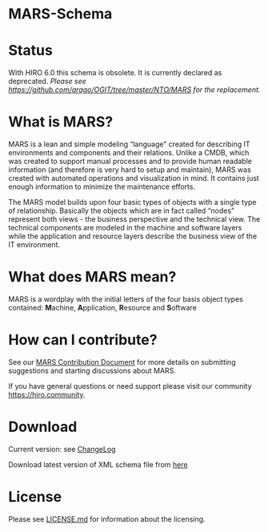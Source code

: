 MARS-Schema
===========

# Status

With HIRO 6.0 this schema is obsolete. It is currently declared as deprecated.
*Please see https://github.com/arago/OGIT/tree/master/NTO/MARS for the replacement.*

# What is MARS?

MARS is a lean and simple modeling “language” created for describing IT environments and components and their relations. Unlike a CMDB, which was created to support manual processes and to provide human readable information (and therefore is very hard to setup and maintain), MARS was created with automated operations and visualization in mind. It contains just enough information to minimize the maintenance efforts.

The MARS model builds upon four basic types of objects with a single type of relationship. Basically the objects which are in fact called “nodes” represent both views - the business perspective and the technical view. The technical components are modeled in the machine and software layers while the application and resource layers describe the business view of the IT environment.

# What does MARS mean?

MARS is a wordplay with the initial letters of the four basis object types contained: **M**achine, **A**pplication, **R**esource and **S**oftware 


# How can I contribute?

See our [MARS Contribution Document](CONTRIBUTING.md) for more details on submitting suggestions and starting discussions about MARS.

If you have general questions or need support please visit our community https://hiro.community.

# Download

Current version: see [ChangeLog](CHANGELOG.md)

Download latest version of XML schema file from [here](schemas/MARSSchema2013.xsd)

# License

Please see [LICENSE.md](LICENSE.md) for information about the licensing.

